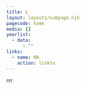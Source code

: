 ```yaml
---
title: L
layout: layouts/subpage.njk
pagecode: home
media: []
yearlist:
  - data:
      - ""
links:
  - name: MA
    action: linkto
---
```

rrr
